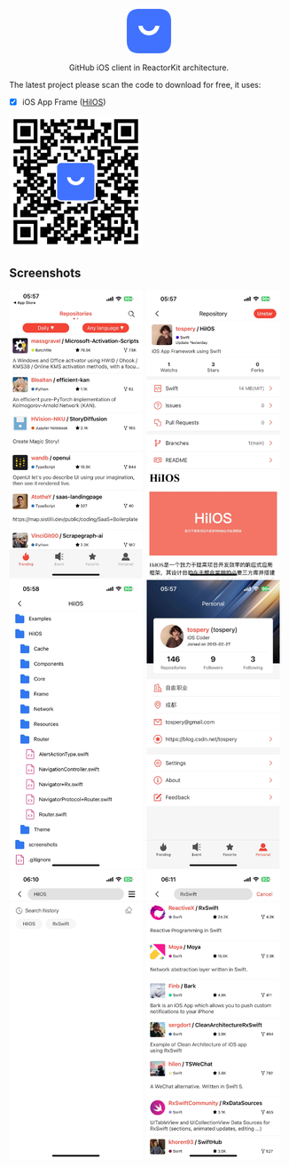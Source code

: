 <p align="center">
  <img src="https://github.com/tospery/TinyHubForIOS/blob/main/screenshots/appicon.png" alt="TinyHub logo" height="80">
</p>

<p align="center">
  GitHub iOS client in ReactorKit architecture.
</p>

The latest project please scan the code to download for free, it uses:
- [x] iOS App Frame ([HiIOS](https://github.com/tospery/HiIOS))
<p align="left">
  <img src="https://github.com/tospery/TinyHubForIOS/blob/main/screenshots/qrcode.png" alt="App Store" height="240" >
</p>

## Screenshots
<img alt="trending" src="https://github.com/tospery/TinyHubForIOS/blob/main/screenshots/trending.jpg?raw=true" width="240">&nbsp;
<img alt="repo" src="https://github.com/tospery/TinyHubForIOS/blob/main/screenshots/repo.jpg?raw=true" width="240">&nbsp;
<img alt="browse" src="https://github.com/tospery/TinyHubForIOS/blob/main/screenshots/browse.jpg?raw=true" width="240">&nbsp;
<img alt="personal" src="https://github.com/tospery/TinyHubForIOS/blob/main/screenshots/personal.jpg?raw=true" width="240">&nbsp;
<img alt="history" src="https://github.com/tospery/TinyHubForIOS/blob/main/screenshots/history.jpg?raw=true" width="240">&nbsp;
<img alt="search" src="https://github.com/tospery/TinyHubForIOS/blob/main/screenshots/search.jpg?raw=true" width="240">&nbsp;

